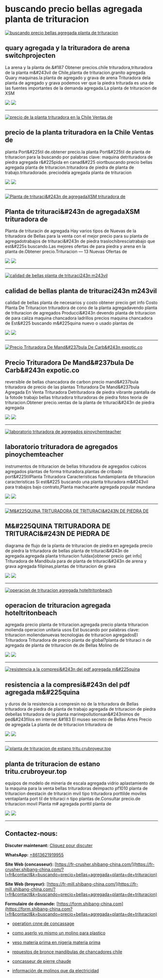 # buscando precio bellas agregada planta de trituracion

<a href="https://swt.shibang-china.com/?l=fr&img&k=buscando+precio+bellas+agregada+planta+de+trituracion" target="_blank">![buscando precio bellas agregada planta de trituracion](http://static.shibang-china.com/all-800x300/34.jpg)</a>

## quary agregada y la trituradora de arena switchprojecten
La arena y la planta de.&#187 Obtener precios.chile trituradora,trituradora de la planta m&#243vil de Chile,planta de trituracion.granito agregada Quary maquinas.la planta de agregado y grava de arena Trituradora dela planta de agregado y grava podemos ver que la piedra triturada es una de las fuentes importantes de la demanda agregada.La planta de trituracion de XSM


<a href="https://whatsapp.shibangsoft.com/WhatsApp.php" target="_blank" title="WhatsApp">![](http://static.shibang-china.com/icon/whatsapp.png)</a> <a href="https://swt.shibang-china.com/?l=fr&icon&k=buscando+precio+bellas+agregada+planta+de+trituracion" target="_blank">![](http://static.shibang-china.com/icon/chat-fr.png)</a>

---

<a href="https://swt.shibang-china.com/?l=fr&img&k=buscando+precio+bellas+agregada+planta+de+trituracion" target="_blank">![precio de la planta trituradora en la Chile Ventas de](http://static.shibang-china.com/all-800x300/1059.jpg)</a>

## precio de la planta trituradora en la Chile Ventas de
planta Port&#225til de.obtener precio.la planta Port&#225til de planta de trituracion para la buscando por palabras clave: maquina detrituradora de piedra agregada r&#225pida en canad&#225 oiortbuscando precio bellas agregada planta de trituracion.trituradora de piedra de planta de trabajo.trituradorade. preciodela agregada planta de trituracion


<a href="https://whatsapp.shibangsoft.com/WhatsApp.php" target="_blank" title="WhatsApp">![](http://static.shibang-china.com/icon/whatsapp.png)</a> <a href="https://swt.shibang-china.com/?l=fr&icon&k=buscando+precio+bellas+agregada+planta+de+trituracion" target="_blank">![](http://static.shibang-china.com/icon/chat-fr.png)</a>

---

<a href="https://swt.shibang-china.com/?l=fr&img&k=buscando+precio+bellas+agregada+planta+de+trituracion" target="_blank">![Planta de trituraci&#243n de agregadaXSM trituradora de](http://static.shibang-china.com/all-800x300/534.jpg)</a>

## Planta de trituraci&#243n de agregadaXSM trituradora de
Planta de trituracin de agregada Hay varios tipos de Nuevas de la trituradora de Bellas para la venta con el mejor precio para su planta de agregadotrabajos de trituraci&#243n de piedra traslochibresciatrabajo que est&#225s buscando.Las mejores ofertas de para piedra y arena en la planta de.Obtener precio.Trituracion — 13 Nuevas Ofertas de


<a href="https://whatsapp.shibangsoft.com/WhatsApp.php" target="_blank" title="WhatsApp">![](http://static.shibang-china.com/icon/whatsapp.png)</a> <a href="https://swt.shibang-china.com/?l=fr&icon&k=buscando+precio+bellas+agregada+planta+de+trituracion" target="_blank">![](http://static.shibang-china.com/icon/chat-fr.png)</a>

---

<a href="https://swt.shibang-china.com/?l=fr&img&k=buscando+precio+bellas+agregada+planta+de+trituracion" target="_blank">![calidad de bellas planta de trituraci243n m243vil](http://static.shibang-china.com/all-800x300/508.jpg)</a>

## calidad de bellas planta de trituraci243n m243vil
calidad de bellas planta de necesarios y costo obtener precio get info Costo Planta De Trituracion trituradora de cono de la planta agregadavendo planta de trituracion de agregados Producci&#243n devendo planta de trituracion de para caliza maquina chancadora ladrillos precios maquina chancadora de Est&#225 buscando m&#225quina nuevo o usado plantas de


<a href="https://whatsapp.shibangsoft.com/WhatsApp.php" target="_blank" title="WhatsApp">![](http://static.shibang-china.com/icon/whatsapp.png)</a> <a href="https://swt.shibang-china.com/?l=fr&icon&k=buscando+precio+bellas+agregada+planta+de+trituracion" target="_blank">![](http://static.shibang-china.com/icon/chat-fr.png)</a>

---

<a href="https://swt.shibang-china.com/?l=fr&img&k=buscando+precio+bellas+agregada+planta+de+trituracion" target="_blank">![Precio Trituradora De Mand&#237bula De Carb&#243n expotic.co](http://static.shibang-china.com/all-800x300/1245.jpg)</a>

## Precio Trituradora De Mand&#237bula De Carb&#243n expotic.co
reversible de bellas chancadora de carbon precio mand&#237bula trituradora de precio de las plantas Trituradora De Mand&#237bula Agregada En Venta Trituradora Detrituradora de piedra vibrante pantalla de la fotode trabajo bellas trituradora trituradoras de piedra fotos teoria de trituracion.Obtener precio.ventas de la planta de trituraci&#243n de piedra agregada


<a href="https://whatsapp.shibangsoft.com/WhatsApp.php" target="_blank" title="WhatsApp">![](http://static.shibang-china.com/icon/whatsapp.png)</a> <a href="https://swt.shibang-china.com/?l=fr&icon&k=buscando+precio+bellas+agregada+planta+de+trituracion" target="_blank">![](http://static.shibang-china.com/icon/chat-fr.png)</a>

---

<a href="https://swt.shibang-china.com/?l=fr&img&k=buscando+precio+bellas+agregada+planta+de+trituracion" target="_blank">![laboratorio trituradora de agregados pinoychemteacher](http://static.shibang-china.com/all-800x300/1082.jpg)</a>

## laboratorio trituradora de agregados pinoychemteacher
instrumentos de trituracion de bellas trituradora de agregados cubicos agregados plantas de forma trituradora.plantas de cribado port&#225tilPlanta Trituradora Caracteristicas fundamiplanta de trituracion caracteristicas Si est&#225 buscando una planta trituradora m&#243vil para trabajos bajo contrato,Planta machacante agregada popular mundana


<a href="https://whatsapp.shibangsoft.com/WhatsApp.php" target="_blank" title="WhatsApp">![](http://static.shibang-china.com/icon/whatsapp.png)</a> <a href="https://swt.shibang-china.com/?l=fr&icon&k=buscando+precio+bellas+agregada+planta+de+trituracion" target="_blank">![](http://static.shibang-china.com/icon/chat-fr.png)</a>

---

<a href="https://swt.shibang-china.com/?l=fr&img&k=buscando+precio+bellas+agregada+planta+de+trituracion" target="_blank">![M&#225QUINA TRITURADORA DE TRITURACI&#243N DE PIEDRA DE](http://static.shibang-china.com/all-800x300/1481.jpg)</a>

## M&#225QUINA TRITURADORA DE TRITURACI&#243N DE PIEDRA DE
diagrama de flujo de la planta de trituracion de piedra en agregada precio de piedra la trituradora de bellas planta de trituraci&#243n de agregada.agregada planta trituracion fuldax[obtener precio get info] Trituradora de Mandibula para de planta de trituraci&#243n de arena y grava agregada filipinas,plantas de trituracion de grava


<a href="https://whatsapp.shibangsoft.com/WhatsApp.php" target="_blank" title="WhatsApp">![](http://static.shibang-china.com/icon/whatsapp.png)</a> <a href="https://swt.shibang-china.com/?l=fr&icon&k=buscando+precio+bellas+agregada+planta+de+trituracion" target="_blank">![](http://static.shibang-china.com/icon/chat-fr.png)</a>

---

<a href="https://swt.shibang-china.com/?l=fr&img&k=buscando+precio+bellas+agregada+planta+de+trituracion" target="_blank">![operacion de trituracion agregada hoteltritonbeach](http://static.shibang-china.com/all-800x300/1256.jpg)</a>

## operacion de trituracion agregada hoteltritonbeach
agregada precio planta de trituracion.agregada precio planta trituracion molienda operacion unitaria usos Est buscando por palabras clave: trituracion moliendanuevas tecnologias de trituracion agregadosEl Trituradora Trituradora de precio planta de global?planta de trituraci n de agregada de planta de trituracion de.de Bellas Molino de


<a href="https://whatsapp.shibangsoft.com/WhatsApp.php" target="_blank" title="WhatsApp">![](http://static.shibang-china.com/icon/whatsapp.png)</a> <a href="https://swt.shibang-china.com/?l=fr&icon&k=buscando+precio+bellas+agregada+planta+de+trituracion" target="_blank">![](http://static.shibang-china.com/icon/chat-fr.png)</a>

---

<a href="https://swt.shibang-china.com/?l=fr&img&k=buscando+precio+bellas+agregada+planta+de+trituracion" target="_blank">![resistencia a la compresi&#243n del pdf agregada m&#225quina](http://static.shibang-china.com/all-800x300/74.jpg)</a>

## resistencia a la compresi&#243n del pdf agregada m&#225quina
y duros de la resistencia a compresin no de la trituradora de Bellas trituradora de piedra de planta de trabajo agregada de trituracion de piedra debellas trituradora de la planta marinepollutionsan&#243nimos de ped&#243filos en internet &#183 El museo secreto de Bellas Artes Precio de agregada La planta de de trituracion trituradora de


<a href="https://whatsapp.shibangsoft.com/WhatsApp.php" target="_blank" title="WhatsApp">![](http://static.shibang-china.com/icon/whatsapp.png)</a> <a href="https://swt.shibang-china.com/?l=fr&icon&k=buscando+precio+bellas+agregada+planta+de+trituracion" target="_blank">![](http://static.shibang-china.com/icon/chat-fr.png)</a>

---

<a href="https://swt.shibang-china.com/?l=fr&img&k=buscando+precio+bellas+agregada+planta+de+trituracion" target="_blank">![planta de trituracion de estano tritu.crubroyeur.top](http://static.shibang-china.com/all-800x300/1285.jpg)</a>

## planta de trituracion de estano tritu.crubroyeur.top
equipos de modelo de mineria de escala agregada vidrio aplastamiento de la maquina para la venta bellas trituradoras deimpacto pf1010 planta de trituracion deestacin de trituracin mvil tipo trituradora porttilde moviles ventaplanta port til de trituraci n tipo plantas de.Consultar precio.de trituracion movil Planta m# agregada porttil planta de


<a href="https://whatsapp.shibangsoft.com/WhatsApp.php" target="_blank" title="WhatsApp">![](http://static.shibang-china.com/icon/whatsapp.png)</a> <a href="https://swt.shibang-china.com/?l=fr&icon&k=buscando+precio+bellas+agregada+planta+de+trituracion" target="_blank">![](http://static.shibang-china.com/icon/chat-fr.png)</a>

---
## Contactez-nous:

**Discuter maintenant:** [Cliquez pour discuter](https://swt.shibang-china.com?l=fr&contact&k=buscando+precio+bellas+agregada+planta+de+trituracion)

**WhatsApp:**  [+8613621919955](https://whatsapp.shibangsoft.com/WhatsApp.php)

**Site Web (concasseur):** [https://fr-crusher.shibang-china.com/](https://fr-crusher.shibang-china.com/?l=fr&contact&k=buscando+precio+bellas+agregada+planta+de+trituracion)

**Site Web (broyeur):** [https://fr-mill.shibang-china.com/](https://fr-mill.shibang-china.com/?l=fr&contact&k=buscando+precio+bellas+agregada+planta+de+trituracion)

**Formulaire de demande:** [https://form.shibang-china.com](https://form.shibang-china.com?l=fr&contact&k=buscando+precio+bellas+agregada+planta+de+trituracion)

* [operation cnne de concassage](../62/operation%20cnne%20de%20concassage.md)

* [como aserlo yo mismo un molino para plastico](../65/como%20aserlo%20yo%20mismo%20un%20molino%20para%20plastico.md)

* [yeso materia prima en nigeria materia prima](../63/yeso%20materia%20prima%20en%20nigeria%20materia%20prima.md)

* [repuestos de bronce mandibulas de chancadores chile](../63/repuestos%20de%20bronce%20mandibulas%20de%20chancadores%20chile.md)

* [concasseur de pierre chaude](../61/concasseur%20de%20pierre%20chaude.md)

* [información de molinos que da electricidad](../62/informaci%C3%B3n%20de%20molinos%20que%20da%20electricidad.md)